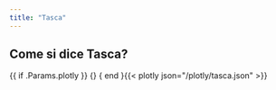 ```yaml
---
title: "Tasca"
---
```


## Come si dice Tasca?

{{ if .Params.plotly }}
{<script src="https://cdn.plot.ly/plotly-latest.min.js"></script>}
{ end }{{< plotly json="/plotly/tasca.json" >}}